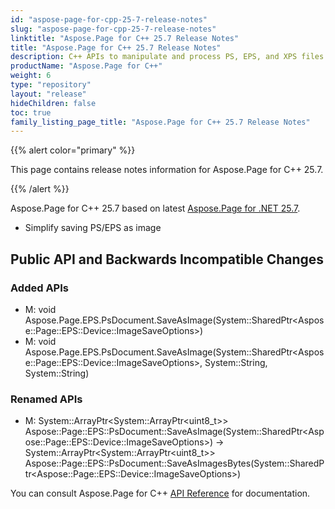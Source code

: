 ```yaml
---
id: "aspose-page-for-cpp-25-7-release-notes"
slug: "aspose-page-for-cpp-25-7-release-notes"
linktitle: "Aspose.Page for C++ 25.7 Release Notes"
title: "Aspose.Page for C++ 25.7 Release Notes"
description: C++ APIs to manipulate and process PS, EPS, and XPS files. This page contains new Aspose.Page for C++ features, enhancement, and bug fixes in 2025, version 25.7.
productName: "Aspose.Page for C++"
weight: 6
type: "repository"
layout: "release"
hideChildren: false
toc: true
family_listing_page_title: "Aspose.Page for C++ 25.7 Release Notes"
---
```


{{% alert color="primary" %}}

This page contains release notes information for Aspose.Page for C++ 25.7.

{{% /alert %}}

Aspose.Page for C++ 25.7 based on latest [Aspose.Page for .NET 25.7](https://releases.aspose.com/page/net/release-notes/2025/aspose-page-for-net-25-7-release-notes/).

- Simplify saving PS/EPS as image

## **Public API and Backwards Incompatible Changes**
 ### **Added APIs**

- M: void Aspose.Page.EPS.PsDocument.SaveAsImage(System::SharedPtr&lt;Aspose::Page::EPS::Device::ImageSaveOptions&gt;)
- M: void Aspose.Page.EPS.PsDocument.SaveAsImage(System::SharedPtr&lt;Aspose::Page::EPS::Device::ImageSaveOptions&gt;, System::String, System::String)
### **Renamed APIs**
- M: System::ArrayPtr&lt;System::ArrayPtr&lt;uint8_t&gt;&gt; Aspose::Page::EPS::PsDocument::SaveAsImage(System::SharedPtr&lt;Aspose::Page::EPS::Device::ImageSaveOptions&gt;) -> System::ArrayPtr&lt;System::ArrayPtr&lt;uint8_t&gt;&gt; Aspose::Page::EPS::PsDocument::SaveAsImagesBytes(System::SharedPtr&lt;Aspose::Page::EPS::Device::ImageSaveOptions&gt;)



You can consult Aspose.Page for C++ [API Reference](https://apireference.aspose.com/cpp/page/) for documentation.
